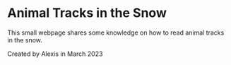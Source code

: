 # Animal Tracks in the Snow

This small webpage shares some knowledge on how to read animal tracks in the snow.

Created by Alexis in March 2023
